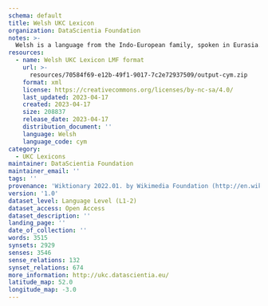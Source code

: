 ```yaml
---
schema: default
title: Welsh UKC Lexicon
organization: DataScientia Foundation
notes: >-
  Welsh is a language from the Indo-European family, spoken in Eurasia. The UKC Lexicon of Welsh is represented as a lexico-semantic network. It consists of words, word senses, synsets, as well as sense-level and synset-level relationships.
resources:
  - name: Welsh UKC Lexicon LMF format
    url: >-
      resources/70584f69-e12b-49f1-9017-7c2e72937509/output-cym.zip
    format: xml
    license: https://creativecommons.org/licenses/by-nc-sa/4.0/
    last_updated: 2023-04-17
    created: 2023-04-17
    size: 208837
    release_date: 2023-04-17
    distribution_document: ''
    language: Welsh
    language_code: cym
category:
  - UKC Lexicons
maintainer: DataScientia Foundation
maintainer_email: ''
tags: ''
provenance: 'Wiktionary 2022.01. by Wikimedia Foundation (http://en.wiktionary.org); CogNet 2.1 by Khuyagbaatar Batsuren, National University of Mongolia (http://cognet.ukc.disi.unitn.it); KinDiv: Kinship Diversity 1.0 by Temuulen Khishigsuren (http://ukc.disi.unitn.it/index.php/kinship/); UniMet: Universal Metonymy 1.0 by Temuulen Khishigsuren and Gábor Bella (http://ukc.disi.unitn.it/index.php/metonymy/); MorphyNet 2.0 by Gábor Bella and Khuyagbaatar Batsuren (http://ukc.disi.unitn.it/index.php/morphynet/); Antonymy 1.0 by Gábor Bella (http://ukc.datascientia.eu); NorthEuraLex 0.9 by Johannes Dellert and Gerhard Jäger, Eberhard Karls Universität Tübingen (http://northeuralex.org/); Princeton WordNet 2.1 by Princeton University (https://wordnet.princeton.edu)'
version: '1.0'
dataset_level: Language Level (L1-2)
dataset_access: Open Access
dataset_description: ''
landing_page: ''
date_of_collection: ''
words: 3515
synsets: 2929
senses: 3546
sense_relations: 132
synset_relations: 674
more_information: http://ukc.datascientia.eu/
latitude_map: 52.0
longitude_map: -3.0
---
```

